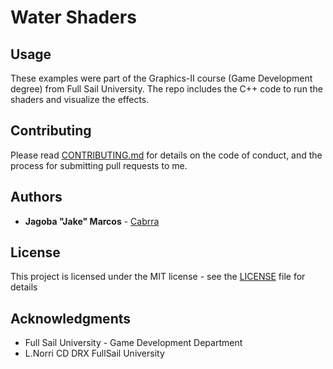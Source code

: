 Water Shaders
=============

## Usage

These examples were part of the Graphics-II course (Game Development degree) from Full Sail University. 
The repo includes the C++ code to run the shaders and visualize the effects.

## Contributing

Please read [CONTRIBUTING.md](https://github.com/Cabrra/Contributing-template/blob/master/Contributing-template.md) for details on the code of conduct, and the process for submitting pull requests to me.


## Authors

* **Jagoba "Jake" Marcos** - [Cabrra](https://github.com/Cabrra)


## License

This project is licensed under the MIT license - see the [LICENSE](LICENSE) file for details


## Acknowledgments

* Full Sail University - Game Development Department
* L.Norri CD DRX FullSail University